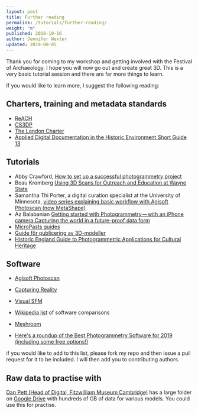 ```yaml
---
layout: post
title: Further reading
permalink: /tutorials/further-reading/
weight: "m"
published: 2018-10-16
author: Jennifer Wexler
updated: 2019-08-05
---
```


Thank you for coming to my workshop and getting involved with the Festival of Archaeology. I hope you will now go out and create great 3D. This is a very basic tutorial session and there are far more things to learn. 

If you would like to learn more, I suggest the following reading:

## Charters, training and metadata standards

* [ReACH](https://www.vam.ac.uk/research/projects/reach-reproduction-of-art-and-cultural-heritage)
* [CS3DP](https://osf.io/ewt2h/) 
* [The London Charter](http://www.londoncharter.org/)
* [Applied Digital Documentation in the Historic Environment Short Guide 13](https://www.historicenvironment.scot/archives-and-research/publications/publication/?publicationid=9b35b799-4221-46fa-80d6-a8a8009d802d)

## Tutorials

* Abby Crawford, [How to set up a successful photogrammetry project](https://blog.sketchfab.com/how-to-set-up-a-successful-photogrammetry-project/)
* Beau Kromberg [Using 3D Scans for Outreach and Education at Wayne State](https://sketchfab.com/blogs/community/using-3d-scans-for-outreach-and-education-at-wayne-state/)
* Samantha Thi Porter, a digital curation specialist at the University of Minnesota, [video series explaining basic workflow with Agisoft Photoscan (now MetaShape)](http://www.stporter.com/tutorials/)
* Az Balabanian [Getting started with Photogrammetry — with an iPhone camera Capturing the world in a future-proof data form](https://medium.com/realities-io/getting-started-with-photogrammetry-d0a6ee40cb72)
* [MicroPasts guides](https://micropasts.org/blog/learning)
* [Guide för publicering av 3D-modeller](https://www.raa.se/museer/information-och-kunskap/publicering-av-3d-modeller/) 
* [Historic England Guide to Photogrammetric Applications for Cultural Heritage](https://historicengland.org.uk/images-books/publications/photogrammetric-applications-for-cultural-heritage/)

## Software
* [Agisoft Photoscan](http://www.agisoft.com/)
* [Capturing Reality](https://www.capturingreality.com/)
* [Visual SFM](http://ccwu.me/vsfm/)
* [Wikipedia list](https://en.wikipedia.org/wiki/Comparison_of_photogrammetry_software) of software comparisons
* [Meshroom](https://alicevision.github.io/)

* [Here's a roundup of the Best Photogrammetry Software for 2019 (including some free options!)](https://all3dp.com/1/best-photogrammetry-software/)

if you would like to add to this list, please fork my repo and then issue a pull request for it to be included. I will then add you to contributing authors. 

## Raw data to practise with

[Dan Pett (Head of Digital, Fitzwilliam Museum Cambridge)](https://creative-economy.fitzmuseum.cam.ac.uk/team/danielpett/) has a large folder on [Google Drive](https://goo.gl/CS5aoN) with hundreds of GB of data for various models. You could use this for practise. 
